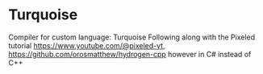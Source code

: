 # Turquoise
Compiler for custom language: Turquoise
Following along with the Pixeled tutorial https://www.youtube.com/@pixeled-yt, https://github.com/orosmatthew/hydrogen-cpp however in C# instead of C++
